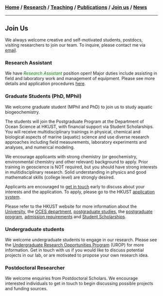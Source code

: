 ### [**Home**](README.md)  /  [**Research**](Research.md)  /  [**Teaching**](Teaching.md)   /  [**Publications**](Publications.md)  /  [**Join us**](Joinus.md)  /  [**News**](News.md) 
---
## Join Us

We always welcome creative and self-motivated students, postdocs, visiting researchers to join our team. 
To inquire, please contact me via [email](mailto:lixx0590@d.umn.edu).

### Research Assistant 
We have <span style="color:green"> *Research Assistant* </span> position open!
Major duties include assisting in field and laboratory work and management of equipment. Please see more details and application procedures [here](/RApost.pdf). 

### Graduate Students (PhD, MPhil)
We welcome graduate student (MPhil and PhD) to join us to study aquatic biogeochemistry. 

The students will join the Postgraduate Program at the Department of Ocean Science at HKUST, with financial support via Student Scholarships. You will receive multidisciplinary trainings in physical, chemical and biological aspects of marine (aquatic) science and use diverse research approaches including field measurements, laboratory experiments and analyses, and numerical modeling. 

We encourage applicants with strong chemistry (or geochemistry, environmental chemistry and other relevant) background to apply. Prior training in geoscience is NOT required, but you should have strong interests in mulitidisciplinary research. Solid understanding in physics and good mathematical skills (college level) are strongly desired. 

Applicants are encouraged to [get in touch](mailto:lixx0590@d.umn.edu) early to discuss about your interests and the application. To apply, please go to the HKUST [application system](https://pg.ust.hk/prospective-students/admissions/online-application). 

Please refer to the HKUST website for more information about the [University](https://www.ust.hk/), the [OCES department](https://oces.ust.hk/), [postgraduate studies](https://pg.ust.hk/prospective-students/home), the [postgraduate program](https://oces.ust.hk/program-overview), [admission requirements](https://pg.ust.hk/prospective-students/admissions/admission-requirements) and [Student Scholarships](https://pg.ust.hk/prospective-students/scholarship-fees/generous-scholarship).

### Undergraduate students 
We welcome undergraduate students to engage in our research. Please see the [Undergraduate Research Opportunities Program](https://urop.ust.hk/) (UROP) for more information. Get in touch with us if you would like to discuss potential projects in our lab, or are motivated to propose your own research idea. 

### Postdoctoral Researcher 
We welcome enquiries from Postdoctoral Scholars. We encourage interested individuals to get in touch to begin discussing possible projects and funding sources. 
